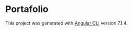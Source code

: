 # Portafolio

This project was generated with [Angular CLI](https://github.com/angular/angular-cli) version 7.1.4.

